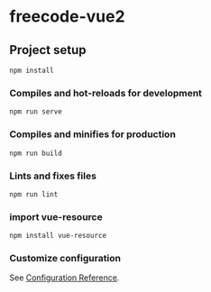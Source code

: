 # freecode-vue2

## Project setup
```
npm install
```

### Compiles and hot-reloads for development
```
npm run serve
```

### Compiles and minifies for production
```
npm run build
```

### Lints and fixes files
```
npm run lint
```
### import vue-resource
```
npm install vue-resource
```
### Customize configuration
See [Configuration Reference](https://cli.vuejs.org/config/).
